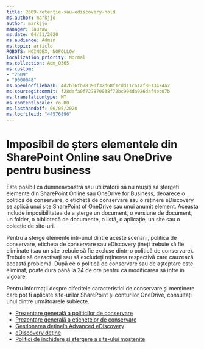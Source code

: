```yaml
---
title: 2609-retenție-sau-ediscovery-hold
ms.author: markjjo
author: markjjo
manager: lauraw
ms.date: 04/21/2020
ms.audience: Admin
ms.topic: article
ROBOTS: NOINDEX, NOFOLLOW
localization_priority: Normal
ms.collection: Adm_O365
ms.custom:
- "2609"
- "9000048"
ms.openlocfilehash: 4d2b36fb78390f32d68f1cdd11ca1af8013424a2
ms.sourcegitcommit: f28dafa0f727870038f72bc904da926daf4ec07b
ms.translationtype: MT
ms.contentlocale: ro-RO
ms.lasthandoff: 06/05/2020
ms.locfileid: "44576896"
---
```

# <a name="unable-to-delete-items-in-sharepoint-online-or-onedrive-for-business"></a>Imposibil de șters elementele din SharePoint Online sau OneDrive pentru business

Este posibil ca dumneavoastră sau utilizatorii să nu reușiți să ștergeți elemente din SharePoint Online sau OneDrive for Business, deoarece o politică de conservare, o etichetă de conservare sau o reținere eDiscovery se aplică unui site SharePoint of OneDrive sau unui anumit element. Aceasta include imposibilitatea de a șterge un document, o versiune de document, un folder, o bibliotecă de documente, o listă, o aplicație, un site sau o colecție de site-uri. 

Pentru a șterge elemente într-unul dintre aceste scenarii, politica de conservare, eticheta de conservare sau eDiscovery țineți trebuie să fie eliminate (sau un site trebuie să fie excluse dintr-o politică de conservare). Trebuie să dezactivați sau să excludeți reținerea respectivă care cauzează această problemă. După ce o politică de conservare sau de așteptare este eliminat, poate dura până la 24 de ore pentru ca modificarea să intre în vigoare. 

Pentru informații despre diferitele caracteristici de conservare și menținere care pot fi aplicate site-urilor SharePoint și conturilor OneDrive, consultați unul dintre următoarele subiecte.

- [Prezentare generală a politicilor de conservare](https://docs.microsoft.com/microsoft-365/compliance/retention-policies)
- [Prezentare generală a etichetelor de conservare](https://docs.microsoft.com/microsoft-365/compliance/labels)
- [Gestionarea dețineîn Advanced eDiscovery](https://docs.microsoft.com/microsoft-365/compliance/managing-holds)
- [eDiscovery deține](https://docs.microsoft.com/microsoft-365/compliance/ediscovery-cases#step-4-place-content-locations-on-hold)
- [Politici de închidere și ștergere a site-ului moștenite](https://support.office.com/article/Use-policies-for-site-closure-and-deletion-A8280D82-27FD-48C5-9ADF-8A5431208BA5)